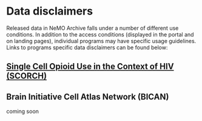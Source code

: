 # Data disclaimers
Released data in NeMO Archive falls under a number of different use conditions. In addition to the access conditions (displayed in the portal and on landing pages), individual programs may have specific usage guidelines. Links to programs specific data disclaimers can be found below:

## [Single Cell Opioid Use in the Context of HIV (SCORCH)](https://scorch.igs.umaryland.edu/data-use-disclaimer.php)


## Brain Initiative Cell Atlas Network (BICAN)
coming soon
